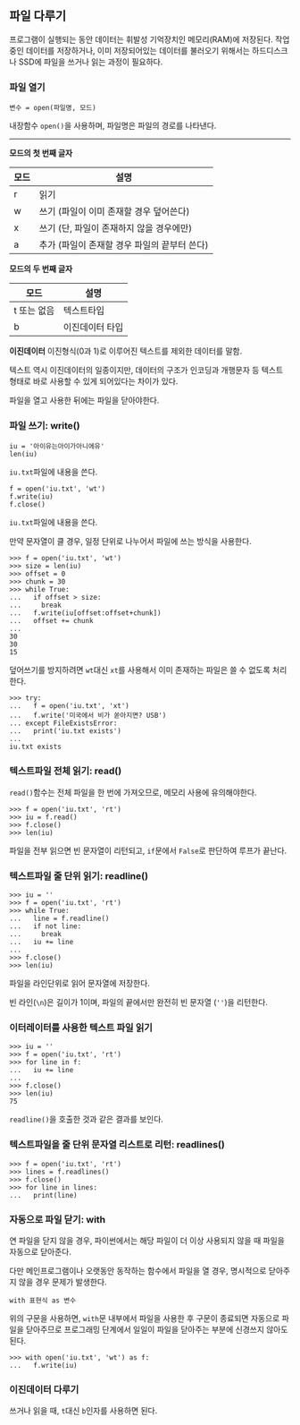 ## 파일 다루기

프로그램이 실행되는 동안 데이터는 휘발성 기억장치인 메모리(RAM)에 저장된다. 작업중인 데이터를 저장하거나, 이미 저장되어있는 데이터를 불러오기 위해서는 하드디스크나 SSD에 파일을 쓰거나 읽는 과정이 필요하다.



### 파일 열기

```
변수 = open(파일명, 모드)
```

내장함수 `open()`을 사용하며, 파일명은 파일의 경로를 나타낸다.

------

**모드의 첫 번째 글자**

| 모드 | 설명                                         |
| ---- | -------------------------------------------- |
| r    | 읽기                                         |
| w    | 쓰기 (파일이 이미 존재할 경우 덮어쓴다)      |
| x    | 쓰기 (단, 파일이 존재하지 않을 경우에만)     |
| a    | 추가 (파일이 존재할 경우 파일의 끝부터 쓴다) |

**모드의 두 번째 글자**

| 모드        | 설명            |
| ----------- | --------------- |
| t 또는 없음 | 텍스트타입      |
| b           | 이진데이터 타입 |



**이진데이터**
이진형식(0과 1)로 이루어진 텍스트를 제외한 데이터를 말함.

텍스트 역시 이진데이터의 일종이지만, 데이터의 구조가 인코딩과 개행문자 등 텍스트 형태로 바로 사용할 수 있게 되어있다는 차이가 있다.

파일을 열고 사용한 뒤에는 파일을 닫아야한다.



### 파일 쓰기: write()

```
iu = '아이유는아이가아니에유'
len(iu)
```

`iu.txt`파일에 내용을 쓴다.

```
f = open('iu.txt', 'wt')
f.write(iu)
f.close()
```

`iu.txt`파일에 내용을 쓴다.

만약 문자열이 클 경우, 일정 단위로 나누어서 파일에 쓰는 방식을 사용한다.

```
>>> f = open('iu.txt', 'wt')
>>> size = len(iu)
>>> offset = 0
>>> chunk = 30
>>> while True:
...   if offset > size:
...     break
...   f.write(iu[offset:offset+chunk])
...   offset += chunk
...
30
30
15
```

덮어쓰기를 방지하려면 `wt`대신 `xt`를 사용해서 이미 존재하는 파일은 쓸 수 없도록 처리한다.

```
>>> try:
...   f = open('iu.txt', 'xt')
...   f.write('미국에서 비가 쏟아지면? USB')
... except FileExistsError:
...   print('iu.txt exists')
...
iu.txt exists
```



### 텍스트파일 전체 읽기: read()

`read()`함수는 전체 파일을 한 번에 가져오므로, 메모리 사용에 유의해야한다.

```
>>> f = open('iu.txt', 'rt')
>>> iu = f.read()
>>> f.close()
>>> len(iu)
```

파일을 전부 읽으면 빈 문자열이 리턴되고, `if`문에서 `False`로 판단하여 루프가 끝난다.



### 텍스트파일 줄 단위 읽기: readline()

```
>>> iu = ''
>>> f = open('iu.txt', 'rt')
>>> while True:
...   line = f.readline()
...   if not line:
...     break
...   iu += line
...
>>> f.close()
>>> len(iu)
```

파일을 라인단위로 읽어 문자열에 저장한다.

빈 라인(`\n`)은 길이가 1이며, 파일의 끝에서만 완전히 빈 문자열 (`''`)을 리턴한다.



### 이터레이터를 사용한 텍스트 파일 읽기

```
>>> iu = ''
>>> f = open('iu.txt', 'rt')
>>> for line in f:
...   iu += line
...
>>> f.close()
>>> len(iu)
75
```

`readline()`을 호출한 것과 같은 결과를 보인다.



### 텍스트파일을 줄 단위 문자열 리스트로 리턴: readlines()

```
>>> f = open('iu.txt', 'rt')
>>> lines = f.readlines()
>>> f.close()
>>> for line in lines:
...   print(line)
```



### 자동으로 파일 닫기: with

연 파일을 닫지 않을 경우, 파이썬에서는 해당 파일이 더 이상 사용되지 않을 때 파일을 자동으로 닫아준다.

다만 메인프로그램이나 오랫동안 동작하는 함수에서 파일을 열 경우, 명시적으로 닫아주지 않을 경우 문제가 발생한다.

```
with 표현식 as 변수
```

위의 구문을 사용하면, `with`문 내부에서 파일을 사용한 후 구문이 종료되면 자동으로 파일을 닫아주므로 프로그래밍 단계에서 일일이 파일을 닫아주는 부분에 신경쓰지 않아도 된다.

```
>>> with open('iu.txt', 'wt') as f:
...   f.write(iu)
```



### 이진데이터 다루기

쓰거나 읽을 때, `t`대신 `b`인자를 사용하면 된다.